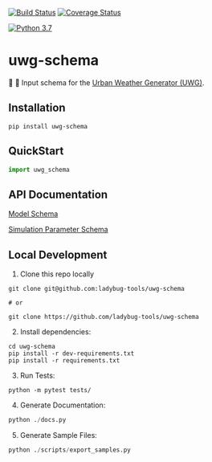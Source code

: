 [![Build Status](https://travis-ci.com/ladybug-tools/uwg-schema.svg?branch=master)](https://travis-ci.com/ladybug-tools/uwg-schema)
[![Coverage Status](https://coveralls.io/repos/github/ladybug-tools/uwg-schema/badge.svg?branch=master)](https://coveralls.io/github/ladybug-tools/uwg-schema)

[![Python 3.7](https://img.shields.io/badge/python-3.7-blue.svg)](https://www.python.org/downloads/release/python-370/)

# uwg-schema

:city_sunrise: :scroll: Input schema for the [Urban Weather Generator (UWG)](https://github.com/ladybug-tools/uwg).

## Installation

```console
pip install uwg-schema
```

## QuickStart

```python
import uwg_schema

```

## API Documentation

[Model Schema](https://ladybug-tools.github.io/uwg-schema/model.html)

[Simulation Parameter Schema](https://ladybug-tools.github.io/uwg-schema/simulation-parameter.html)

## Local Development

1. Clone this repo locally

```console
git clone git@github.com:ladybug-tools/uwg-schema

# or

git clone https://github.com/ladybug-tools/uwg-schema
```

2. Install dependencies:

```console
cd uwg-schema
pip install -r dev-requirements.txt
pip install -r requirements.txt
```

3. Run Tests:

```console
python -m pytest tests/
```

4. Generate Documentation:

```python
python ./docs.py
```

5. Generate Sample Files:

```python
python ./scripts/export_samples.py
```
